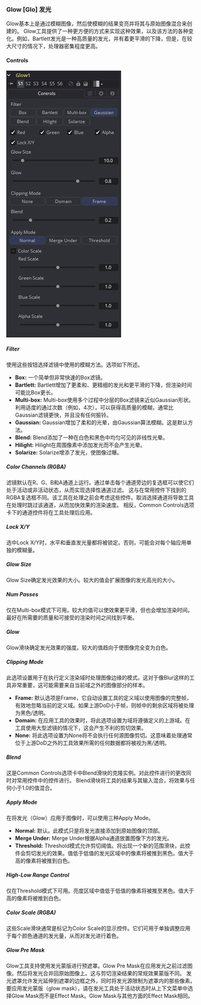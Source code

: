 ### Glow [Glo] 发光

Glow基本上是通过模糊图像，然后使模糊的结果变亮并将其与原始图像混合来创建的。
Glow工具提供了一种更方便的方式来实现这种效果，以及该方法的各种变化。例如，Bartlett发光是一种高质量的发光，并有着更平滑的下降，但是，在较大尺寸的情况下，处理器密集程度更高。

#### Controls

![Glo_Controls](images/Glo_Controls.png)

##### Filter

使用这些按钮选择滤镜中使用的模糊方法。选项如下所述。

- **Box:** 一个简单但非常快速的Box滤镜。
- **Bartlett:** Bartlett增加了更柔和、更精细的发光和更平滑的下降，但渲染时间可能比Box更长。
- **Multi-box:** Multi-box使用多个过程中分层的Box滤镜来近似Gaussian形状。利用适度的通过次数（例如，4次），可以获得高质量的模糊，通常比Gaussian滤镜更快，并且没有任何振铃。
- **Gaussian:** Gaussian增加了柔和的光晕，由Gaussian算法模糊。这是默认方法。
- **Blend:** Blend添加了一种在白色和黑色中均匀可见的非线性光晕。
- **Hilight:** Hilight在周围像素中添加发光而不会产生光晕。
- **Solarize:** Solarize增添了发光，使图像过曝。

##### Color Channels (RGBA)

滤镜默认在R、G、B和A通道上运行。通过单击每个通道旁边的复选框可以使它们处于活动或非活动状态，从而实现选择性通道过滤。
这与在常用控件下找到的RGBA复选框不同。该工具在处理之前会考虑这些控件。取消选择通道将导致工具在处理时跳过该通道，从而加快效果的渲染速度。
相反，Common Controls选项卡下的通道控件将在工具处理后应用。

##### Lock X/Y

选中Lock X/Y时，水平和垂直发光量都将被锁定。否则，可能会对每个轴应用单独的模糊量。

##### Glow Size

Glow Size确定发光效果的大小。较大的值会扩展图像的发光高光的大小。

##### Num Passes

仅在Multi-box模式下可用。较大的值可以使效果更平滑，但也会增加渲染时间。最好在所需要的质量和可接受的渲染时间之间找到平衡。

##### Glow

Glow滑块确定发光效果的强度。较大的值趋向于使图像完全变为白色。

##### Clipping Mode

此选项设置用于在执行定义渲染域时处理图像边缘的模式。这对于像Blur这样的工具非常重要，这可能需要来自当前域之外的图像部分的样本。

- **Frame:** 默认选项是Frame，它自动设置工具的定义域以使用图像的完整帧，有效地忽略当前的定义域。如果上游DoD小于帧，则帧中的剩余区域将被处理为黑色/透明。
- **Domain:** 在应用工具的效果时，将此选项设置为域将遵循定义的上游域。在工具使用大型滤镜的情况下，这会产生不利的剪切效果。
- **None:** 将此选项设置为None将不会执行任何源图像剪切。这意味着处理通常位于上游DoD之外的工具效果所需的任何数据都将被视为黑/透明。

##### Blend

这是Common Controls选项卡中Blend滑块的克隆实例。对此控件进行的更改同时对常用控件中的控件进行。
Blend滑块将工具的结果与其输入混合，将效果与任何小于1.0的值混合。

##### Apply Mode

在将发光（Glow）应用于图像时，可以使用三种Apply Mode。

- **Normal:** 默认。此模式只是将发光直接添加到原始图像的顶部。
- **Merge Under:** Merge Under根据Alpha通道放置图像下方的发光。
- **Threshold:** Threshold模式允许剪切阈值。将出现一个新的范围滑块，此控件会剪切发光的效果。值低于低值的发光区域中的像素将被推到黑色。值大于高的像素将被推到白色。

##### High-Low Range Control

仅在Threshold模式下可用。亮度区域中值低于低值的像素将被推至黑色。值大于高的像素将被推到白色。

##### Color Scale (RGBA)

这些Scale滑块通常是标记为Color Scale的显示控件。它们可用于单独调整应用于每个颜色通道的发光量，从而对发光进行着色。

##### Glow Pre Mask

Glow工具支持使用发光蒙版进行预遮罩。Glow Pre Mask在应用发光之前过滤图像。然后将发光合并回原始图像上。这与剪切渲染结果的常规效果蒙版不同。
发光遮罩允许发光延伸到遮罩的边框之外，同时将发光源限制为遮罩内的那些像素。
要应用发光蒙版（glow mask），请在发光工具处于活动状态时从上下文菜单中选择Glow Mask而不是Effect Mask。Glow Mask与其他方面的Effect Mask相同。